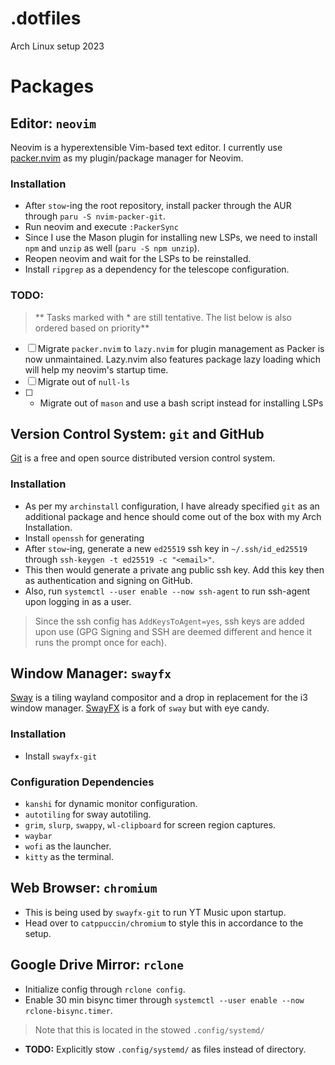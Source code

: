 # .dotfiles
Arch Linux setup 2023

# Packages
## Editor: `neovim`
Neovim is a hyperextensible Vim-based text editor. I currently use [packer.nvim](https://github.com/wbthomason/packer.nvim) as my plugin/package manager for Neovim.
### Installation
- After `stow`-ing the root repository, install packer through the AUR through `paru -S nvim-packer-git`.
- Run neovim and execute `:PackerSync`
- Since I use the Mason plugin for installing new LSPs, we need to install `npm` and `unzip` as well (`paru -S npm unzip`).
- Reopen neovim and wait for the LSPs to be reinstalled.
- Install `ripgrep` as a dependency for the telescope configuration.

### TODO:
> ** Tasks marked with * are still tentative. The list below is also ordered based on priority**
- [ ] Migrate `packer.nvim` to `lazy.nvim` for plugin management as Packer is now unmaintained. Lazy.nvim also features package lazy loading which will help my neovim's startup time. 
- [ ] Migrate out of `null-ls`
- [ ] * Migrate out of `mason` and use a bash script instead for installing LSPs

## Version Control System: `git` and GitHub
[Git](https://github.com/wbthomason/packer.nvim) is a free and open source distributed version control system. 
### Installation
- As per my `archinstall` configuration, I have already specified `git` as an additional package and hence should come out of the box with my Arch Installation.
- Install `openssh` for generating 
- After `stow`-ing, generate a new `ed25519` ssh key in `~/.ssh/id_ed25519` through `ssh-keygen -t ed25519 -c "<email>"`.
- This then would generate a private ang public ssh key. Add this key then as authentication and signing on GitHub.
- Also, run `systemctl --user enable --now ssh-agent` to run ssh-agent upon logging in as a user. 
> Since the ssh config has `AddKeysToAgent=yes`, ssh keys are added upon use (GPG Signing and SSH are deemed different and hence it runs the prompt once for each).

## Window Manager: `swayfx`
[Sway](https://swaywm.org/) is a tiling wayland compositor and a drop in replacement for the i3 window manager.
[SwayFX](https://swaywm.org/) is a fork of `sway` but with eye candy.
### Installation
- Install `swayfx-git`
### Configuration Dependencies
- `kanshi` for dynamic monitor configuration.
- `autotiling` for sway autotiling.
- `grim`, `slurp`, `swappy`, `wl-clipboard` for screen region captures.
- `waybar`
- `wofi` as the launcher.
- `kitty` as the terminal.

## Web Browser: `chromium`
- This is being used by `swayfx-git` to run YT Music upon startup.
- Head over to `catppuccin/chromium` to style this in accordance to the setup.

## Google Drive Mirror: `rclone`
- Initialize config through `rclone config`.
- Enable 30 min bisync timer through `systemctl --user enable --now rclone-bisync.timer`.
> Note that this is located in the stowed `.config/systemd/`
- **TODO:** Explicitly stow `.config/systemd/` as files instead of directory.
